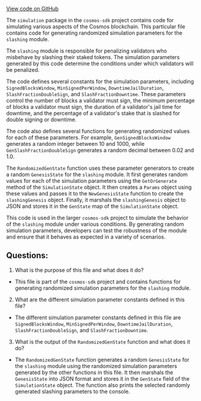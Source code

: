 [View code on GitHub](https://github.com/cosmos/cosmos-sdk/blob/main/x/slashing/simulation/genesis.go)

The `simulation` package in the `cosmos-sdk` project contains code for simulating various aspects of the Cosmos blockchain. This particular file contains code for generating randomized simulation parameters for the `slashing` module.

The `slashing` module is responsible for penalizing validators who misbehave by slashing their staked tokens. The simulation parameters generated by this code determine the conditions under which validators will be penalized.

The code defines several constants for the simulation parameters, including `SignedBlocksWindow`, `MinSignedPerWindow`, `DowntimeJailDuration`, `SlashFractionDoubleSign`, and `SlashFractionDowntime`. These parameters control the number of blocks a validator must sign, the minimum percentage of blocks a validator must sign, the duration of a validator's jail time for downtime, and the percentage of a validator's stake that is slashed for double signing or downtime.

The code also defines several functions for generating randomized values for each of these parameters. For example, `GenSignedBlocksWindow` generates a random integer between 10 and 1000, while `GenSlashFractionDoubleSign` generates a random decimal between 0.02 and 1.0.

The `RandomizedGenState` function uses these parameter generators to create a random `GenesisState` for the `slashing` module. It first generates random values for each of the simulation parameters using the `GetOrGenerate` method of the `SimulationState` object. It then creates a `Params` object using these values and passes it to the `NewGenesisState` function to create the `slashingGenesis` object. Finally, it marshals the `slashingGenesis` object to JSON and stores it in the `GenState` map of the `SimulationState` object.

This code is used in the larger `cosmos-sdk` project to simulate the behavior of the `slashing` module under various conditions. By generating random simulation parameters, developers can test the robustness of the module and ensure that it behaves as expected in a variety of scenarios.
## Questions: 
 1. What is the purpose of this file and what does it do?
- This file is part of the `cosmos-sdk` project and contains functions for generating randomized simulation parameters for the `slashing` module.

2. What are the different simulation parameter constants defined in this file?
- The different simulation parameter constants defined in this file are `SignedBlocksWindow`, `MinSignedPerWindow`, `DowntimeJailDuration`, `SlashFractionDoubleSign`, and `SlashFractionDowntime`.

3. What is the output of the `RandomizedGenState` function and what does it do?
- The `RandomizedGenState` function generates a random `GenesisState` for the `slashing` module using the randomized simulation parameters generated by the other functions in this file. It then marshals the `GenesisState` into JSON format and stores it in the `GenState` field of the `SimulationState` object. The function also prints the selected randomly generated slashing parameters to the console.